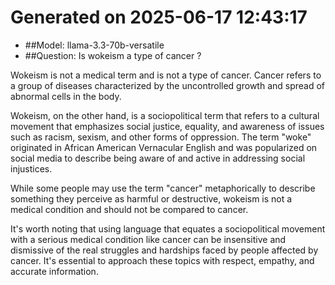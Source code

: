 # Generated on 2025-06-17 12:43:17

- ##Model: llama-3.3-70b-versatile
- ##Question: Is wokeism a type of cancer ?

Wokeism is not a medical term and is not a type of cancer. Cancer refers to a group of diseases characterized by the uncontrolled growth and spread of abnormal cells in the body.

Wokeism, on the other hand, is a sociopolitical term that refers to a cultural movement that emphasizes social justice, equality, and awareness of issues such as racism, sexism, and other forms of oppression. The term "woke" originated in African American Vernacular English and was popularized on social media to describe being aware of and active in addressing social injustices.

While some people may use the term "cancer" metaphorically to describe something they perceive as harmful or destructive, wokeism is not a medical condition and should not be compared to cancer.

It's worth noting that using language that equates a sociopolitical movement with a serious medical condition like cancer can be insensitive and dismissive of the real struggles and hardships faced by people affected by cancer. It's essential to approach these topics with respect, empathy, and accurate information.